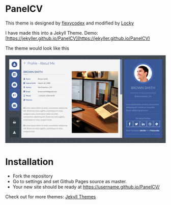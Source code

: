 # PanelCV

This theme is designed by [flexycodex](https://themeforest.net/item/flexyvcard-responsive-vcard-template-/7158750) and modified by [Locky](https://github.com/junlulocky)

I have made this into a Jekyll Theme. Demo: [https://jekyller.github.io/PanelCV](https://jekyller.github.io/PanelCV)

The theme would look like this 

![Demo](/images/demo.png)


# Installation

- Fork the repository
- Go to settings and set Github Pages source as master.
- Your new site should be ready at https://username.github.io/PanelCV/

Check out for more themes: [Jekyll Themes](http://jekylltheme.org)